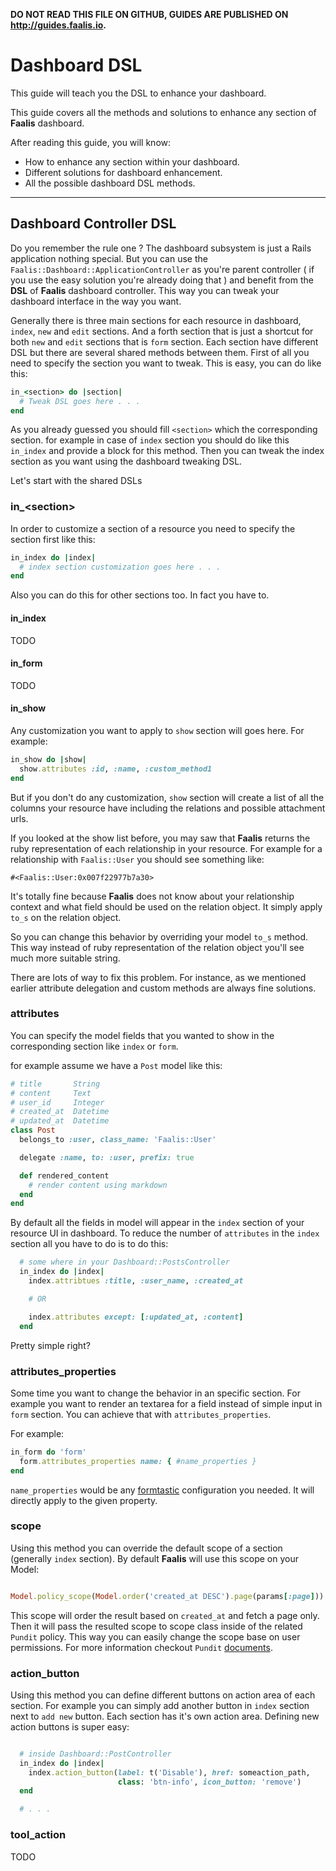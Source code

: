 **DO NOT READ THIS FILE ON GITHUB, GUIDES ARE PUBLISHED ON http://guides.faalis.io.**

Dashboard DSL
=============

This guide will teach you the DSL to enhance your dashboard.

This guide covers all the methods and solutions to enhance any section of **Faalis** dashboard.

After reading this guide, you will know:

* How to enhance any section within your dashboard.
* Different solutions for dashboard enhancement.
* All the possible dashboard DSL methods.

--------------------------------------------------------------------------------

Dashboard Controller DSL
------------------------

Do you remember the rule one ? The dashboard subsystem is just a Rails application nothing special. But you can use
the `Faalis::Dashboard::ApplicationController` as you're parent controller ( if you use the easy solution you're already
doing that ) and benefit from the **DSL** of **Faalis** dashboard controller. This way you can tweak your dashboard interface in
the way you want.

Generally there is three main sections for each resource in dashboard, `index`, `new` and `edit` sections. And a forth section that
is just a shortcut for both `new` and `edit` sections that is `form` section. Each section have different DSL but there are several
shared methods between them. First of all you need to specify the section you want to tweak. This is easy, you can do like this:

```ruby
in_<section> do |section|
  # Tweak DSL goes here . . .
end
```

As you already guessed you should fill `<section>` which the corresponding section. for example in case of `index` section you should
do like this `in_index` and provide a block for this method. Then you can tweak the index section as you want using the dashboard tweaking
DSL.

Let's start with the shared DSLs

### in_\<section\>
In order to customize a section of a resource you need to specify the section first like this:

```ruby
in_index do |index|
  # index section customization goes here . . .
end
```

Also you can do this for other sections too. In fact you have to.

#### in_index
TODO

#### in_form
TODO

#### in_show
Any customization you want to apply to `show` section will goes here. For example:

```ruby
in_show do |show|
  show.attributes :id, :name, :custom_method1
end
```
But if you don't do any customization, `show` section will create a list of all the
columns your resource have including the relations and possible attachment urls.

If you looked at the show list before, you may saw that **Faalis** returns the ruby
representation of each relationship in your resource. For example for a relationship
with `Faalis::User` you should see something like:

```
#<Faalis::User:0x007f22977b7a30>
```

It's totally fine because **Faalis** does not know about your relationship context and
what field should be used on the relation object. It simply apply `to_s` on the relation
object.

So you can change this behavior by overriding your model `to_s` method. This way instead
of ruby representation of the relation object you'll see much more suitable string.

There are lots of way to fix this problem. For instance, as we mentioned earlier attribute
delegation and custom methods are always fine solutions.

### attributes
You can specify the model fields that you wanted to show in the corresponding section like `index` or `form`.

for example assume we have a `Post` model like this:

```ruby
# title       String
# content     Text
# user_id     Integer
# created_at  Datetime
# updated_at  Datetime
class Post
  belongs_to :user, class_name: 'Faalis::User'

  delegate :name, to: :user, prefix: true

  def rendered_content
    # render content using markdown
  end
end
```

By default all the fields in model will appear in the `index` section of your resource UI in dashboard. To reduce
the number of `attributes` in the `index` section all you have to do is to do this:

```ruby
  # some where in your Dashboard::PostsController
  in_index do |index|
    index.attribtues :title, :user_name, :created_at

    # OR

    index.attributes except: [:updated_at, :content]
  end
```

Pretty simple right?

### attributes_properties

Some time you want to change the behavior in an specific section. For example you want to render an textarea
for a field instead of simple input in `form` section. You can achieve that with `attributes_properties`.

For example:

```ruby
in_form do 'form'
  form.attributes_properties name: { #name_properties }
end
```

`name_properties` would be any [formtastic](https://github.com/justinfrench/formtastic) configuration you needed.
It will directly apply to the given property.

### scope
Using this method you can override the default scope of a section (generally `index` section). By default **Faalis**
will use this scope on your Model:

```ruby

Model.policy_scope(Model.order('created_at DESC').page(params[:page]))
```

This scope will order the result based on `created_at` and fetch a page only. Then it will pass the resulted scope
to scope class inside of the related `Pundit` policy. This way you can easily change the scope base on user permissions.
For more information checkout `Pundit` [documents](https://github.com/elabs/pundit#scopes).

### action_button

Using this method you can define different buttons on action area of each section. For example you can simply add another
button in `index` section next to `add new` button. Each section has it's own action area. Defining new action buttons is
super easy:

```ruby

  # inside Dashboard::PostController
  in_index do |index|
    index.action_button(label: t('Disable'), href: someaction_path,
                        class: 'btn-info', icon_button: 'remove')
  end

  # . . .
```

### tool_action
TODO
